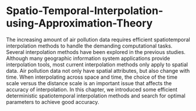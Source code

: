 # Spatio-Temporal-Interpolation-using-Approximation-Theory
The increasing amount of air pollution data requires efficient spatiotemporal interpolation methods to handle the demanding computational tasks. Several interpolation methods have been explored in the previous studies. Although many geographic information system applications provide interpolation tools, most current interpolation methods only apply to spatial data. Air pollution data not only have spatial attributes, but also change with time. When interpolating across space and time, the choice of the time scale versus the distance scale is an important issue that affects the accuracy of interpolation. In this chapter, we introduced some efficient deterministic spatiotemporal interpolation methods and search for optimal parameters to achieve good accuracy.
